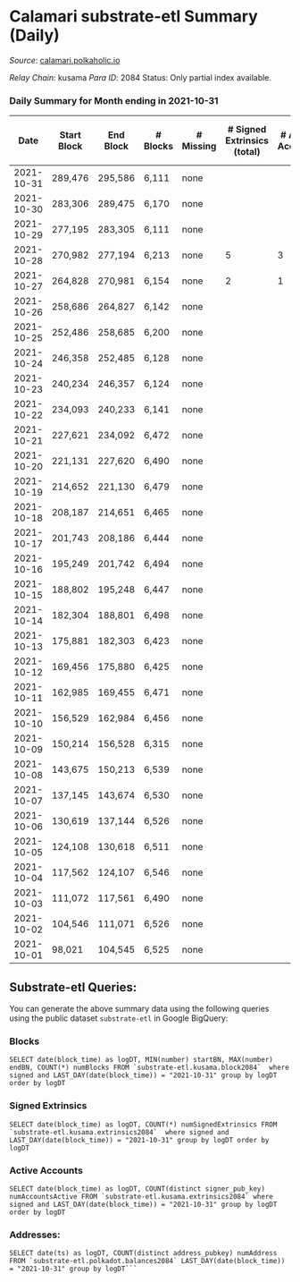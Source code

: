 # Calamari substrate-etl Summary (Daily)

_Source_: [calamari.polkaholic.io](https://calamari.polkaholic.io)

*Relay Chain*: kusama
*Para ID*: 2084
Status: Only partial index available.


### Daily Summary for Month ending in 2021-10-31


| Date | Start Block | End Block | # Blocks | # Missing | # Signed Extrinsics (total) | # Active Accounts | # Addresses with Balances | # Events | # Transfers | # XCM Transfers In | # XCM Transfers Out |
| ---- | ----------- | --------- | -------- | --------- | --------------------------- | ----------------- | ------------------------- | -------- | ----------- | ------------------ | ------------------- |
| 2021-10-31 | 289,476 | 295,586 | 6,111 | none |  |  | 13 | 12,226 |   |   |   |
| 2021-10-30 | 283,306 | 289,475 | 6,170 | none |  |  | 13 | 12,343 |   |   |   |
| 2021-10-29 | 277,195 | 283,305 | 6,111 | none |  |  | 13 | 12,226 |   |   |   |
| 2021-10-28 | 270,982 | 277,194 | 6,213 | none | 5 | 3 | 13 | 12,446 | 1 ($71.31) |   |   |
| 2021-10-27 | 264,828 | 270,981 | 6,154 | none | 2 | 1 | 12 | 12,319 | 2 ($142.63) |   |   |
| 2021-10-26 | 258,686 | 264,827 | 6,142 | none |  |  | 10 | 12,295 |   |   |   |
| 2021-10-25 | 252,486 | 258,685 | 6,200 | none |  |  | 9 | 12,403 |   |   |   |
| 2021-10-24 | 246,358 | 252,485 | 6,128 | none |  |  | 9 | 12,260 |   |   |   |
| 2021-10-23 | 240,234 | 246,357 | 6,124 | none |  |  | 9 | 12,251 |   |   |   |
| 2021-10-22 | 234,093 | 240,233 | 6,141 | none |  |  |  | 12,285 |   |   |   |
| 2021-10-21 | 227,621 | 234,092 | 6,472 | none |  |  | 9 | 12,948 |   |   |   |
| 2021-10-20 | 221,131 | 227,620 | 6,490 | none |  |  | 9 | 12,984 |   |   |   |
| 2021-10-19 | 214,652 | 221,130 | 6,479 | none |  |  | 9 | 12,961 |   |   |   |
| 2021-10-18 | 208,187 | 214,651 | 6,465 | none |  |  |  | 12,934 |   |   |   |
| 2021-10-17 | 201,743 | 208,186 | 6,444 | none |  |  | 9 | 12,891 |   |   |   |
| 2021-10-16 | 195,249 | 201,742 | 6,494 | none |  |  | 9 | 12,992 |   |   |   |
| 2021-10-15 | 188,802 | 195,248 | 6,447 | none |  |  | 9 | 12,898 |   |   |   |
| 2021-10-14 | 182,304 | 188,801 | 6,498 | none |  |  | 9 | 12,999 |   |   |   |
| 2021-10-13 | 175,881 | 182,303 | 6,423 | none |  |  | 9 | 12,850 |   |   |   |
| 2021-10-12 | 169,456 | 175,880 | 6,425 | none |  |  | 9 | 12,853 |   |   |   |
| 2021-10-11 | 162,985 | 169,455 | 6,471 | none |  |  | 9 | 12,946 |   |   |   |
| 2021-10-10 | 156,529 | 162,984 | 6,456 | none |  |  | 9 | 12,916 |   |   |   |
| 2021-10-09 | 150,214 | 156,528 | 6,315 | none |  |  | 9 | 12,633 |   |   |   |
| 2021-10-08 | 143,675 | 150,213 | 6,539 | none |  |  | 9 | 13,082 |   |   |   |
| 2021-10-07 | 137,145 | 143,674 | 6,530 | none |  |  | 9 | 13,063 |   |   |   |
| 2021-10-06 | 130,619 | 137,144 | 6,526 | none |  |  | 9 | 13,056 |   |   |   |
| 2021-10-05 | 124,108 | 130,618 | 6,511 | none |  |  | 9 | 13,026 |   |   |   |
| 2021-10-04 | 117,562 | 124,107 | 6,546 | none |  |  | 9 | 13,095 |   |   |   |
| 2021-10-03 | 111,072 | 117,561 | 6,490 | none |  |  | 9 | 12,984 |   |   |   |
| 2021-10-02 | 104,546 | 111,071 | 6,526 | none |  |  | 9 | 13,055 |   |   |   |
| 2021-10-01 | 98,021 | 104,545 | 6,525 | none |  |  | 9 | 13,054 |   |   |   |

## Substrate-etl Queries:
You can generate the above summary data using the following queries using the public dataset `substrate-etl` in Google BigQuery:


### Blocks
```
SELECT date(block_time) as logDT, MIN(number) startBN, MAX(number) endBN, COUNT(*) numBlocks FROM `substrate-etl.kusama.block2084`  where signed and LAST_DAY(date(block_time)) = "2021-10-31" group by logDT order by logDT
```


### Signed Extrinsics
```
SELECT date(block_time) as logDT, COUNT(*) numSignedExtrinsics FROM `substrate-etl.kusama.extrinsics2084`  where signed and LAST_DAY(date(block_time)) = "2021-10-31" group by logDT order by logDT
```


### Active Accounts
```
SELECT date(block_time) as logDT, COUNT(distinct signer_pub_key) numAccountsActive FROM `substrate-etl.kusama.extrinsics2084` where signed and LAST_DAY(date(block_time)) = "2021-10-31" group by logDT order by logDT
```


### Addresses:
```
SELECT date(ts) as logDT, COUNT(distinct address_pubkey) numAddress FROM `substrate-etl.polkadot.balances2084` LAST_DAY(date(block_time)) = "2021-10-31" group by logDT```

